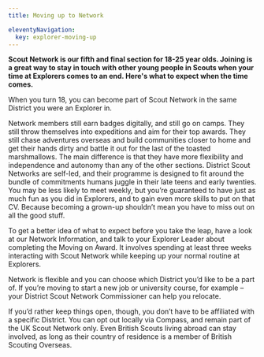 ```yaml
---
title: Moving up to Network

eleventyNavigation:
  key: explorer-moving-up
---
```


**Scout Network is our fifth and final section for 18-25 year olds. Joining is a great way to stay in touch with other young people in Scouts when your time at Explorers comes to an end. Here's what to expect when the time comes.**

When you turn 18, you can become part of Scout Network in the same District you were an Explorer in.

Network members still earn badges digitally, and still go on camps. They still throw themselves into expeditions and aim for their top awards. They still chase adventures overseas and build communities closer to home and get their hands dirty and battle it out for the last of the toasted marshmallows. The main difference is that they have more flexibility and independence and autonomy than any of the other sections. District Scout Networks are self-led, and their programme is designed to fit around the bundle of commitments humans juggle in their late teens and early twenties. You may be less likely to meet weekly, but you’re guaranteed to have just as much fun as you did in Explorers, and to gain even more skills to put on that CV. Because becoming a grown-up shouldn’t mean you have to miss out on all the good stuff.

To get a better idea of what to expect before you take the leap, have a look at our Network Information, and talk to your Explorer Leader about completing the Moving on Award. It involves spending at least three weeks interacting with Scout Network while keeping up your normal routine at Explorers.

Network is flexible and you can choose which District you’d like to be a part of. If you’re moving to start a new job or university course, for example – your District Scout Network Commissioner can help you relocate.

If you’d rather keep things open, though, you don’t have to be affiliated with a specific District. You can opt out locally via Compass, and remain part of the UK Scout Network only. Even British Scouts living abroad can stay involved, as long as their country of residence is a member of British Scouting Overseas.